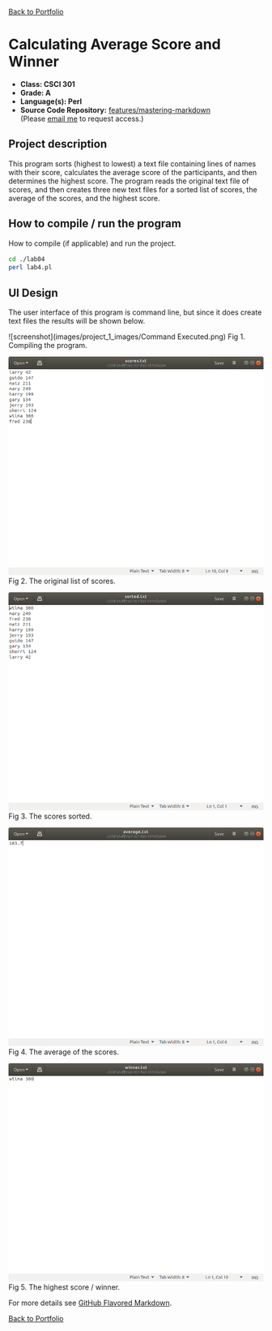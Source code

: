 [Back to Portfolio](./)

Calculating Average Score and Winner
===============

-   **Class: CSCI 301** 
-   **Grade: A**
-   **Language(s): Perl**
-   **Source Code Repository:** [features/mastering-markdown](https://guides.github.com/features/mastering-markdown/)  
    (Please [email me](mailto:example@csustudent.net?subject=GitHub%20Access) to request access.)

## Project description

This program sorts (highest to lowest) a text file containing lines of names with their score, calculates the average score of the participants, and then determines the highest score. The program reads the original text file of scores, and then creates three new text files for a sorted list of scores, the average of the scores, and the highest score. 

## How to compile / run the program

How to compile (if applicable) and run the project.

```bash
cd ./lab04
perl lab4.pl
```

## UI Design

The user interface of this program is command line, but since it does create text files the results will be shown below.

![screenshot](images/project_1_images/Command Executed.png)
Fig 1. Compiling the program.

![screenshot](images/project_1_images/Scores_Unsorted.png)
Fig 2. The original list of scores.

![screenshot](images/project_1_images/Scores_Sorted.png)
Fig 3. The scores sorted.

![screenshot](images/project_1_images/Average_of_the_scores.png)
Fig 4. The average of the scores.

![screenshot](images/project_1_images/Highest_Score.png)
Fig 5. The highest score / winner.

For more details see [GitHub Flavored Markdown](https://guides.github.com/features/mastering-markdown/).

[Back to Portfolio](./)
